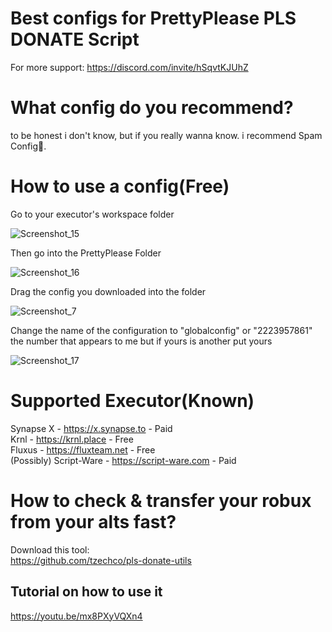 # Best configs for PrettyPlease PLS DONATE Script
For more support:
https://discord.com/invite/hSqvtKJUhZ
# What config do you recommend?
to be honest i don't know, but if you really wanna know. i recommend Spam Config💬.
# How to use a config(Free)
Go to your executor's workspace folder

![Screenshot_15](https://user-images.githubusercontent.com/111666905/235380048-fd6dfa68-271c-4209-8eca-84dae5363d81.png)



Then go into the PrettyPlease Folder

![Screenshot_16](https://user-images.githubusercontent.com/111666905/235380118-b4c85c83-00d1-4e36-895f-76bdf40020d9.png)

Drag the config you downloaded into the folder

![Screenshot_7](https://user-images.githubusercontent.com/111666905/225134517-3d873744-95bc-4a22-91f8-7a30df64ca8a.png)

Change the name of the configuration to "globalconfig" or "2223957861" the number that appears to me but if yours is another put yours

![Screenshot_17](https://user-images.githubusercontent.com/111666905/235380216-b5d5adcc-be15-4ac8-ae05-d306f5a2fd91.png)
  


# Supported Executor(Known)
Synapse X - https://x.synapse.to - Paid  
Krnl - https://krnl.place - Free  
Fluxus - https://fluxteam.net - Free  
(Possibly) Script-Ware - https://script-ware.com - Paid
# How to check & transfer your robux from your alts fast?
Download this tool:  
https://github.com/tzechco/pls-donate-utils
## Tutorial on how to use it
https://youtu.be/mx8PXyVQXn4
